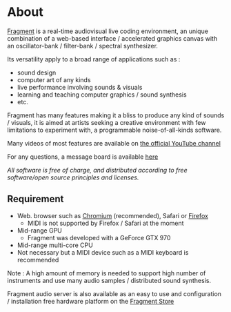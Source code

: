 # About

[Fragment](https://www.fsynth.com) is a real-time audiovisual live coding environment, an unique combination of a web-based interface / accelerated graphics canvas with an oscillator-bank / filter-bank / spectral synthesizer.

Its versatility apply to a broad range of applications such as :

* sound design
* computer art of any kinds
* live performance involving sounds & visuals
* learning and teaching computer graphics / sound synthesis
* etc.

Fragment has many features making it a bliss to produce any kind of sounds / visuals, it is aimed at artists seeking a creative environment with few limitations to experiment with, a programmable noise-of-all-kinds software.

Many videos of most features are available on [the official YouTube channel](https://www.youtube.com/c/FragmentSynthesizer)

For any questions, a message board is available [here](https://quiet.fsynth.com/)

*All software is free of charge, and distributed according to free software/open source principles and licenses.*

## Requirement

- Web. browser such as [Chromium](https://en.wikipedia.org/wiki/Chromium_(web_browser)) (recommended), Safari or [Firefox](https://www.mozilla.org/fr/firefox/new) 
    * MIDI is not supported by Firefox / Safari at the moment
- Mid-range GPU
    * Fragment was developed with a GeForce GTX 970
- Mid-range multi-core CPU
- Not necessary but a MIDI device such as a MIDI keyboard is recommended

Note : A high amount of memory is needed to support high number of instruments and use many audio samples / distributed sound synthesis.

Fragment audio server is also available as an easy to use and configuration / installation free hardware platform on the [Fragment Store](https://store.fsynth.com)